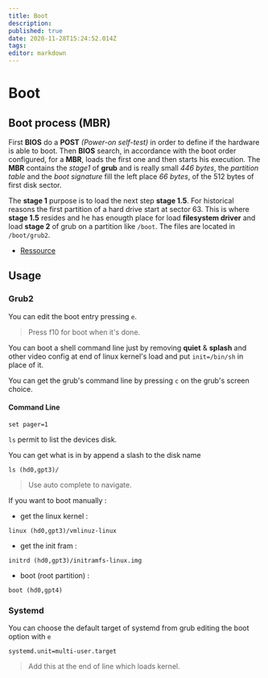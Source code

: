 ```yaml
---
title: Boot
description: 
published: true
date: 2020-11-28T15:24:52.014Z
tags: 
editor: markdown
---
```


# Boot

## Boot process (MBR)

First **BIOS** do a **POST** *(Power-on self-test)* in order to define if the hardware is able to boot. Then **BIOS** search, in accordance with the boot order configured, for a **MBR**, loads the first one and then starts his execution. The **MBR** contains the *stage1* of **grub** and is really small *446 bytes*, the *partition table* and the *boot signature* fill the left place *66 bytes*, of the 512 bytes of first disk sector.

The **stage 1** purpose is to load the next step **stage 1.5**. For historical reasons the first partition of a hard drive start at sector 63. This is where **stage 1.5** resides and he has enougth place for load **filesystem driver** and load **stage 2** of grub on a partition like `/boot`. The files are located in `/boot/grub2`.

* [Ressource](https://opensource.com/article/17/2/linux-boot-and-startup)

## Usage

### Grub2

You can edit the boot entry pressing `e`.
> Press f10 for boot when it's done.

You can boot a shell command line just by removing **quiet** & **splash** and other video config at end of linux kernel's load and put `init=/bin/sh` in place of it.

You can get the grub's command line by pressing `c` on the grub's screen choice.

#### Command Line

`set pager=1`

`ls` permit to list the devices disk.

You can get what is in by append a slash to the disk name

`ls (hd0,gpt3)/`

> Use auto complete to navigate.

If you want to boot manually :

* get the linux kernel :

```
linux (hd0,gpt3)/vmlinuz-linux
```

* get the init fram :

```
initrd (hd0,gpt3)/initramfs-linux.img
```

* boot  (root partition) :

```
boot (hd0,gpt4)
```

### Systemd

You can choose the default target of systemd from grub editing the boot option with `e`

```
systemd.unit=multi-user.target
```

> Add this at the end of line which loads kernel.